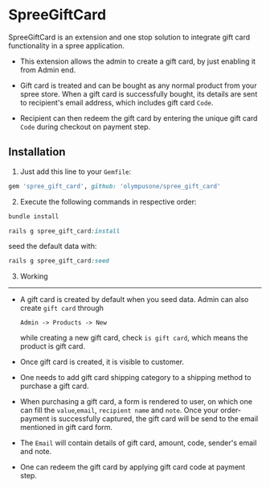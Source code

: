 SpreeGiftCard
=============

SpreeGiftCard is an extension and one stop solution to integrate gift card functionality in a spree application.

* This extension allows the admin to create a gift card, by just enabling it from Admin end.

* Gift card is treated and can be bought as any normal product from your spree store. When a gift card is successfully bought, its details are sent to recipient's email address, which includes gift card `Code`.

* Recipient can then redeem the gift card by entering the unique gift card `Code` during checkout on payment step.

## Installation

1. Just add this line to your `Gemfile`:
```ruby
gem 'spree_gift_card', github: 'olympusone/spree_gift_card'
```

2. Execute the following commands in respective order:

```ruby
bundle install
```

```ruby
rails g spree_gift_card:install
```
seed the default data with:
```ruby
rails g spree_gift_card:seed
```

3. Working
---

* A gift card is created by default when you seed data. Admin can also create `gift card` through

    `Admin -> Products -> New`

    while creating a new gift card, check `is gift card`, which means the product is gift card.
* Once gift card is created, it is visible to customer.
* One needs to add gift card shipping category to a shipping method to purchase a gift card.
* When purchasing a gift card, a form is rendered to user, on which one can fill the `value`,`email`, `recipient name` and `note`. Once your order-payment is successfully captured, the gift card will be send to the email mentioned in gift card form.
* The `Email` will contain details of gift card, amount, code, sender's email and note.
* One can redeem the gift card by applying gift card code at payment step.
